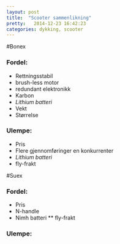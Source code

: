 ```yaml
---
layout: post
title:  "Scooter sammenlikning"
pretty:   2014-12-23 16:42:23
categories: dykking, scooter
---
```


#Bonex
### Fordel:
* Rettningsstabil
* brush-less motor
* redundant elektronikk
* Karbon
* *Lithium batteri*
* Vekt
* Størrelse

### Ulempe:
* Pris
* Flere gjennomføringer en konkurrenter
* *Lithium batteri*
* fly-frakt

#Suex
### Fordel:
* Pris
* N-handle
* Nimh batteri
** fly-frakt

### Ulempe:
